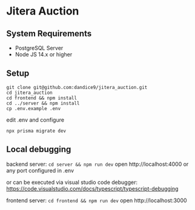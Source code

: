 # Jitera Auction

## System Requirements
- PostgreSQL Server
- Node JS 14.x or higher


## Setup
```
git clone git@github.com:dandice9/jitera_auction.git
cd jitera_auction
cd frontend && npm install
cd ../server && npm install
cp .env.example .env
```
edit .env and configure 
```
npx prisma migrate dev
```

## Local debugging
backend server:
`cd server && npm run dev`
open http://localhost:4000 or any port configured in .env

or can be executed via visual studio code debugger: https://code.visualstudio.com/docs/typescript/typescript-debugging

frontend server:
`cd frontend && npm run dev`
open http://localhost:3000

